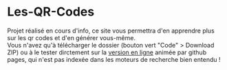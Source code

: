 # Les-QR-Codes
Projet réalisé en cours d'info, ce site vous permettra d'en apprendre plus sur les qr codes et d'en générer vous-même.\
Vous n'avez qu'à télécharger le dossier (bouton vert "Code" > Download ZIP) ou à le tester dirctement sur la [version en ligne](https://basty7.github.io/Les-QR-Codes/index.html) animée par github pages, qui n'est pas indexée dans les moteurs de recherche bien entendu !
